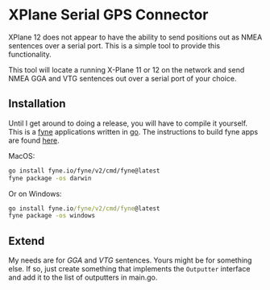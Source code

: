 # XPlane Serial GPS Connector

XPlane 12 does not appear to have the ability to send positions out as NMEA sentences over a serial port. This is a simple tool to provide this functionality.

This tool will locate a running X-Plane 11 or 12 on the network and send NMEA GGA and VTG sentences out over a serial port of your choice.

## Installation

Until I get around to doing a release, you will have to compile it yourself. This is a [fyne](https://fyne.io/) applications written in [go](https://go.dev/). The instructions to build fyne apps are found [here](https://docs.fyne.io/started/packaging.html).

MacOS:

```bash
go install fyne.io/fyne/v2/cmd/fyne@latest
fyne package -os darwin
```

Or on Windows:

```cmd
go install fyne.io/fyne/v2/cmd/fyne@latest
fyne package -os windows
```

## Extend

My needs are for _GGA_ and _VTG_ sentences. Yours might be for something else. If so, just create something that implements the `Outputter` interface and add it to the list of outputters in main.go.
